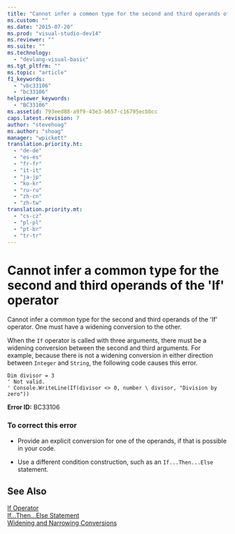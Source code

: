 ```yaml
---
title: "Cannot infer a common type for the second and third operands of the &#39;If&#39; operator | Microsoft Docs"
ms.custom: ""
ms.date: "2015-07-20"
ms.prod: "visual-studio-dev14"
ms.reviewer: ""
ms.suite: ""
ms.technology: 
  - "devlang-visual-basic"
ms.tgt_pltfrm: ""
ms.topic: "article"
f1_keywords: 
  - "vbc33106"
  - "bc33106"
helpviewer_keywords: 
  - "BC33106"
ms.assetid: 793eed88-a9f9-43e3-b657-c16795ecbbcc
caps.latest.revision: 7
author: "stevehoag"
ms.author: "shoag"
manager: "wpickett"
translation.priority.ht: 
  - "de-de"
  - "es-es"
  - "fr-fr"
  - "it-it"
  - "ja-jp"
  - "ko-kr"
  - "ru-ru"
  - "zh-cn"
  - "zh-tw"
translation.priority.mt: 
  - "cs-cz"
  - "pl-pl"
  - "pt-br"
  - "tr-tr"
---
```

# Cannot infer a common type for the second and third operands of the &#39;If&#39; operator
Cannot infer a common type for the second and third operands of the 'If' operator. One must have a widening conversion to the other.  
  
 When the `If` operator is called with three arguments, there must be a widening conversion between the second and third arguments. For example, because there is not a widening conversion in either direction between `Integer` and `String`, the following code causes this error.  
  
```vb#  
Dim divisor = 3  
' Not valid.  
' Console.WriteLine(If(divisor <> 0, number \ divisor, "Division by zero"))  
```  
  
 **Error ID:** BC33106  
  
### To correct this error  
  
-   Provide an explicit conversion for one of the operands, if that is possible in your code.  
  
-   Use a different condition construction, such as an `If...Then...Else` statement.  
  
## See Also  
 [If Operator](../../visual-basic/language-reference/operators/if-operator.md)   
 [If...Then...Else Statement](../../visual-basic/language-reference/statements/if-then-else-statement.md)   
 [Widening and Narrowing Conversions](../../visual-basic/programming-guide/language-features/data-types/widening-and-narrowing-conversions.md)